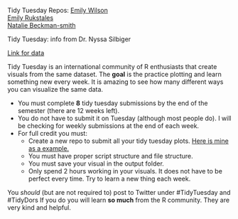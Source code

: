 Tidy Tuesday Repos:
[Emily Wilson](https://github.com/emwilson243/TidyTuesday)  
[Emily Rukstales](https://github.com/erukstales/TidyTuesday)  
[Natalie Beckman-smith](https://github.com/nataliebeckmansmith/Tidy_Tuesdays.git)  

Tidy Tuesday: info from Dr. Nyssa Silbiger

[Link for data](https://github.com/rfordatascience/tidytuesday)

Tidy Tuesday is an international community of R enthusiasts that create visuals from the same dataset.  The **goal** is the practice plotting and learn something new every week. It is amazing to see how many different ways you can visualize the same data.

- You must complete **8** tidy tuesday submissions by the end of the semester (there are 12 weeks left).  
- You do not have to submit it on Tuesday (although most people do). I will be checking for weekly submissions at the end of each week.
- For full credit you must:
  - Create a new repo to submit all your tidy tuesday plots. [Here is mine as a example.](https://github.com/njsilbiger/TidyTuesday_CSUN)
  - You must have proper script structure and file structure.
  - You must save your visual in the output folder.  
  - Only spend 2 hours working in your visuals. It does not have to be perfect every time.  Try to learn a new thing each week.

You *should* (but are not required to) post to Twitter under #TidyTuesday and #TidyDors 
If you do you will learn **so much** from the R community. They are very kind and helpful. 